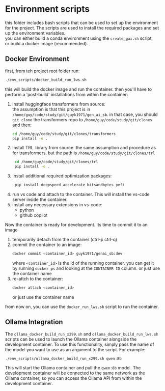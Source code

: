 # Environment scripts

this folder includes bash scripts that can be used to set up the environment for the project. The scripts are used to install the required packages and set up the environment variables.  
you can either build a conda environment using the `create_gai.sh` script,  
or build a docker image (recommended).


## Docker Environment
first, from teh project root folder run:
```bash
./env_scripts/docker_build_run_lws.sh
```  

this will build the docker image and run the container.
then you'll have to perform a 'post-build' installations from within the container:
1. install huggingface transformers from source:  
   the assumption is that this project is in `/home/guy/code/study/git/guyk1971/gen_ai_sb`. in that case, you should `git clone` the transformers repo to `/home/guy/code/study/git/clones` and then:
    ```bash
    cd /home/guy/code/study/git/clones/transformers
    pip install -e .
    ```
1. install TRL library from source:
   the same assumption and procedure as for transformers, but the path is `/home/guy/code/study/git/clones/trl`
   ```bash
    cd /home/guy/code/study/git/clones/trl
    pip install -e .
    ```
1. Install additional required optimization packages:
   ```bash
    pip install deepspeed accelerate bitsandbytes peft 
    ```
1. run vs code and attach to the container. This will install the vs-code server inside the container.
1. install any necessary extensions in vs-code:
    - python
    - github copilot   
    
Now the container is ready for development. its time to commit it to an image

1. temporarily detach from the container (ctrl-p ctrl-q)
2. commit the container to an image:
    ```bash
    docker commit <container_id> guyk1971/genai_sb:dev
    ```   
    where `<container_id>` is the id of the running container. you can get it by running `docker ps` and looking at the `CONTAINER ID` column. or just use the container name
3. re-attch to the container:
    ```bash
    docker attach <container_id>
    ```   
    or just use the container name

from now on, you can use the `docker_run_lws.sh` script to run the container.

## Ollama Integration

The `ollama_docker_build_run_x299.sh` and `ollama_docker_build_run_lws.sh` scripts can be used to launch the Ollama container alongside the development container. To use this functionality, simply pass the name of the model you want to use as an argument to the script. For example:

```bash
./env_scripts/ollama_docker_build_run_x299.sh qwen:8b
```

This will start the Ollama container and pull the `qwen:8b` model. The development container will be connected to the same network as the Ollama container, so you can access the Ollama API from within the development container.